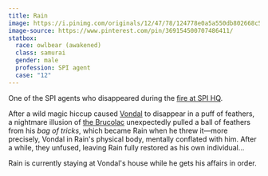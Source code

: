 ```yaml
---
title: Rain
image: https://i.pinimg.com/originals/12/47/78/124778e0a5a550db802668c59b51f3f2.png
image-source: https://www.pinterest.com/pin/369154500707486411/
statbox:
  race: owlbear (awakened)
  class: samurai
  gender: male
  profession: SPI agent
  case: "12"
---
```


One of the SPI agents who disappeared during the [fire at SPI HQ](../events/spi-fire).

After a wild magic hiccup caused [Vondal](vondal) to disappear in a puff of feathers, a nightmare illusion of [the Brucolac](cronus) unexpectedly pulled a ball of feathers from his *bag of tricks*, which became Rain when he threw it&mdash;more precisely, Vondal in Rain's physical body, mentally conflated with him. After a while, they unfused, leaving Rain fully restored as his own individual...

Rain is currently staying at Vondal's house while he gets his affairs in order.
